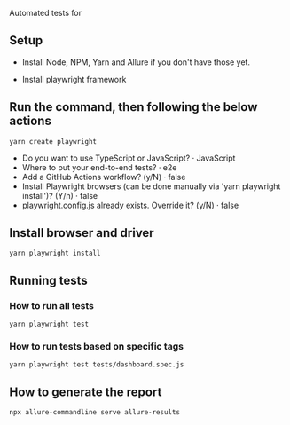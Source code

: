 Automated tests for 

## Setup

- Install Node, NPM, Yarn and Allure if you don't have those yet.

- Install playwright framework

## Run the command, then following the below actions
`yarn create playwright`
  - Do you want to use TypeScript or JavaScript? · JavaScript
  - Where to put your end-to-end tests? · e2e   
  - Add a GitHub Actions workflow? (y/N) · false
  - Install Playwright browsers (can be done manually via 'yarn playwright install')? (Y/n) · false
  - playwright.config.js already exists. Override it? (y/N) · false

## Install browser and driver
  `yarn playwright install`

## Running tests

### How to run all tests

`yarn playwright test`

### How to run tests based on specific tags

`yarn playwright test tests/dashboard.spec.js`

## How to generate the report

`npx allure-commandline serve allure-results`
